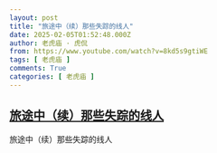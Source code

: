 ```yaml
---
layout: post
title: "旅途中（续）那些失踪的线人"
date: 2025-02-05T01:52:48.000Z
author: 老虎庙 · 虎侃
from: https://www.youtube.com/watch?v=8kd5s9gtiWE
tags: [ 老虎庙 ]
comments: True
categories: [ 老虎庙 ]
---
```

<!--1738720368000-->
[旅途中（续）那些失踪的线人](https://www.youtube.com/watch?v=8kd5s9gtiWE)
------

<div>
旅途中（续）那些失踪的线人
</div>

